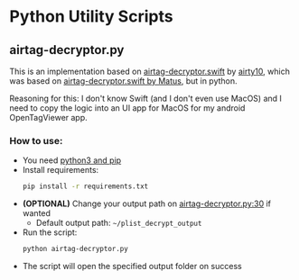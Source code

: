 # Python Utility Scripts


## airtag-decryptor.py

This is an implementation based on [airtag-decryptor.swift](https://gist.github.com/airy10/5205dc851fbd0715fcd7a5cdde25e7c8)
by [airty10](https://gist.github.com/airy10), which was based on [airtag-decryptor.swift by Matus](https://gist.github.com/YeapGuy/f473de53c2a4e8978bc63217359ca1e4),
but in python.

Reasoning for this: I don't know Swift (and I don't even use MacOS) and I need to copy the logic into an UI app for MacOS for my android OpenTagViewer app.

### How to use:

- You need [python3 and pip](https://packaging.python.org/en/latest/tutorials/installing-packages/)
- Install requirements:
    ```bash
    pip install -r requirements.txt
    ```
- **(OPTIONAL)** Change your output path on [airtag-decryptor.py:30](https://github.com/parawanderer/OpenTagViewer/blob/main/scripts/airtag-decryptor.py#L30) if wanted
    - Default output path: `~/plist_decrypt_output`
- Run the script:
    ```bash
    python airtag-decryptor.py
    ```
- The script will open the specified output folder on success